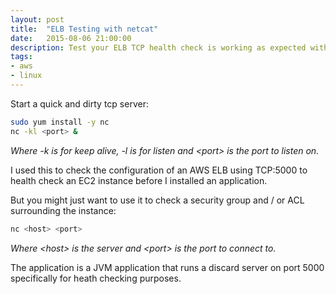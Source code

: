```yaml
---
layout: post
title:  "ELB Testing with netcat"
date:   2015-08-06 21:00:00
description: Test your ELB TCP health check is working as expected with a netcat server.
tags:
- aws
- linux
---
```


Start a quick and dirty tcp server:

```bash
sudo yum install -y nc
nc -kl <port> &
```

*Where -k is for keep alive, -l is for listen and \<port\> is the port to listen on.*

I used this to check the configuration of an AWS ELB using TCP:5000 to health check an EC2 instance before I installed an application.

But you might just want to use it to check a security group and / or ACL surrounding the instance:

```bash
nc <host> <port>
```

*Where \<host\> is the server and \<port\> is the port to connect to.*

The application is a JVM application that runs a discard server on port 5000 specifically for heath checking purposes.
